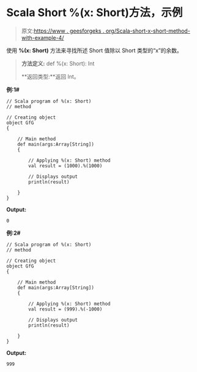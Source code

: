 # Scala Short %(x: Short)方法，示例

> 原文:[https://www . geesforgeks . org/Scala-short-x-short-method-with-example-4/](https://www.geeksforgeeks.org/scala-short-x-short-method-with-example-4/)

使用 **%(x: Short)** 方法来寻找所述 Short 值除以 Short 类型的“x”的余数。

> **方法定义:** def %(x: Short): Int
> 
> **返回类型:**返回 Int。

**例:1#**

```
// Scala program of %(x: Short)
// method

// Creating object
object GfG
{ 

    // Main method
    def main(args:Array[String])
    {

        // Applying %(x: Short) method 
        val result = (1000).%(1000)

        // Displays output
        println(result)

    }
} 
```

**Output:**

```
0

```

**例:2#**

```
// Scala program of %(x: Short)
// method

// Creating object
object GfG
{ 

    // Main method
    def main(args:Array[String])
    {

        // Applying %(x: Short) method
        val result = (999).%(-1000)

        // Displays output
        println(result)

    }
} 
```

**Output:**

```
999

```